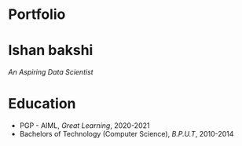 # Portfolio

# Ishan bakshi
*An Aspiring Data Scientist*

# Education
* PGP - AIML, *Great Learning*, 2020-2021
* Bachelors of Technology (Computer Science), *B.P.U.T*, 2010-2014

